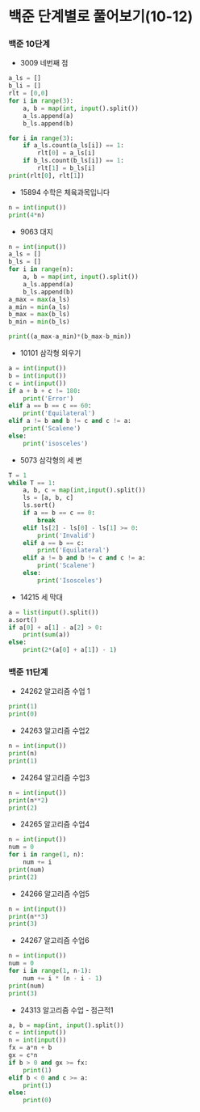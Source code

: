 # 백준 단계별로 풀어보기(10-12)
### 백준 10단계
- 3009 네번째 점
```python
a_ls = []
b_li = []
rlt = [0,0]
for i in range(3):
    a, b = map(int, input().split())
    a_ls.append(a)
    b_ls.append(b)

for i in range(3):
    if a_ls.count(a_ls[i]) == 1:
        rlt[0] = a_ls[i]
    if b_ls.count(b_ls[i]) == 1:
        rlt[1] = b_ls[i]
print(rlt[0], rlt[1])

```
- 15894 수학은 체육과목입니다
```python
n = int(input())
print(4*n)
```
- 9063 대지
```python
n = int(input())
a_ls = []
b_ls = []
for i in range(n):
    a, b = map(int, input().split())
    a_ls.append(a)
    b_ls.append(b)
a_max = max(a_ls)
a_min = min(a_ls)
b_max = max(b_ls)
b_min = min(b_ls)

print((a_max-a_min)*(b_max-b_min))
```

- 10101 삼각형 외우기
```python
a = int(input())
b = int(input())
c = int(input())
if a + b + c != 180:
    print('Error')
elif a == b == c == 60:
    print('Equilateral')
elif a != b and b != c and c != a:
    print('Scalene')
else:
    print('isosceles')
```

- 5073 삼각형의 세 변
```python
T = 1
while T == 1:
    a, b, c = map(int,input().split())
    ls = [a, b, c]
    ls.sort() 
    if a == b == c == 0:
        break
    elif ls[2] - ls[0] - ls[1] >= 0:
        print('Invalid')
    elif a == b == c:
        print('Equilateral')
    elif a != b and b != c and c != a:
        print('Scalene')
    else:
        print('Isosceles')
```

- 14215 세 막대
```python
a = list(input().split())
a.sort()
if a[0] + a[1] - a[2] > 0:
    print(sum(a))
else:
    print(2*(a[0] + a[1]) - 1)
```

### 백준 11단계
- 24262 알고리즘 수업 1
```python
print(1)
print(0)
```
- 24263 알고리즘 수업2
```python
n = int(input())
print(n)
print(1)
```
- 24264 알고리즘 수업3
```python
n = int(input())
print(n**2)
print(2)
```
- 24265 알고리즘 수업4
```python
n = int(input())
num = 0
for i in range(1, n):
    num += i
print(num)
print(2)
```

- 24266 알고리즘 수업5
```python
n = int(input())
print(n**3)
print(3)
```
- 24267 알고리즘 수업6
```python
n = int(input())
num = 0
for i in range(1, n-1):
    num += i * (n - i - 1)
print(num)
print(3)
```

- 24313 알고리즘 수업 - 점근적1
```python
a, b = map(int, input().split())
c = int(input())
n = int(input())
fx = a*n + b
gx = c*n
if b > 0 and gx >= fx:
    print(1)
elif b < 0 and c >= a:
    print(1)
else:
    print(0)
```